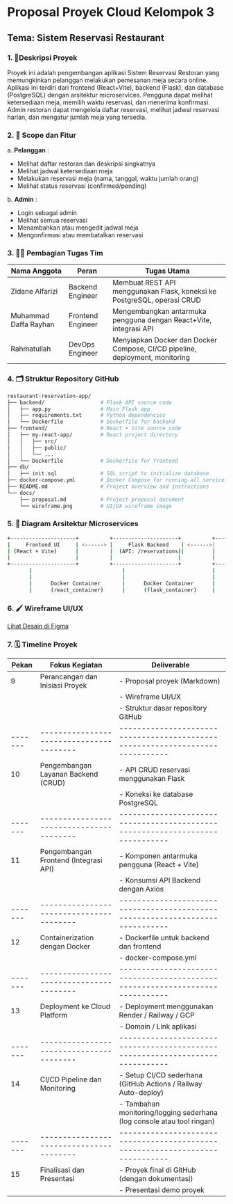 # Proposal Proyek Cloud Kelompok 3

## Tema: Sistem Reservasi Restaurant

### 1. **🧾Deskripsi Proyek**
Proyek ini adalah pengembangan aplikasi Sistem Reservasi Restoran yang memungkinkan pelanggan melakukan pemesanan meja secara online. Aplikasi ini terdiri dari frontend (React+Vite), backend (Flask), dan database (PostgreSQL) dengan arsitektur microservices. Pengguna dapat melihat ketersediaan meja, memilih waktu reservasi, dan menerima konfirmasi. Admin restoran dapat mengelola daftar reservasi, melihat jadwal reservasi harian, dan mengatur jumlah meja yang tersedia.

### 2. **🎯 Scope dan Fitur**

a. **Pelanggan** : 
- Melihat daftar restoran dan deskripsi singkatnya
- Melihat jadwal ketersediaan meja
- Melakukan reservasi meja (nama, tanggal, waktu jumlah orang)
- Melihat status reservasi (confirmed/pending)

b. **Admin** : 
- Login sebagai admin
- Melihat semua reservasi
- Menambahkan atau mengedit jadwal meja
- Mengonfirmasi atau membatalkan reservasi

### 3. **🧑‍💻 Pembagian Tugas Tim**

| Nama Anggota | Peran               | Tugas Utama                                                                 |
|--------------|---------------------|------------------------------------------------------------------------------|
| Zidane Alfarizi    | Backend Engineer    | Membuat REST API menggunakan Flask, koneksi ke PostgreSQL, operasi CRUD     |
| Muhammad Daffa Rayhan    | Frontend Engineer   | Mengembangkan antarmuka pengguna dengan React+Vite, integrasi API           |
| Rahmatullah    | DevOps Engineer     | Menyiapkan Docker dan Docker Compose, CI/CD pipeline, deployment, monitoring|

### 4. **🗂️ Struktur Repository GitHub**
```bash
restaurant-reservation-app/
├── backend/                  # Flask API source code
│   ├── app.py                # Main Flask app
│   ├── requirements.txt      # Python dependencies
│   └── Dockerfile            # Dockerfile for backend
├── frontend/                 # React + Vite source code
│   ├── my-react-app/         # React project directory
│   │   ├── src/
│   │   ├── public/
│   │   └── ...
│   └── Dockerfile            # Dockerfile for frontend
├── db/
│   ├── init.sql              # SQL script to initialize database
├── docker-compose.yml        # Docker Compose for running all service
├── README.md                 # Project overview and instructions
└── docs/
    ├── proposal.md           # Project proposal document
    └── wireframe.png         # UI/UX wireframe image
```

### 5. **🧱 Diagram Arsitektur Microservices**
```bash
+---------------------+          +---------------------+          +---------------------+
|     Frontend UI     | <------> |     Flask Backend    | <------>|     PostgreSQL DB   |
| (React + Vite)      |          |  (API: /reservations)|         |     (reservations,  |
|                     |          |                     |          |     tables)         |
+---------------------+          +---------------------+          +---------------------+
       |                             |                            |
       |                             |                            |
       |      Docker Container       |      Docker Container      |
       |      (react_container)      |      (flask_container)     |
```

### 6. **🖌️ Wireframe UI/UX**

[Lihat Desain di Figma](https://www.figma.com/design/MPEvcUwECI938J1iNfgrl8/Untitled?node-id=0-1&t=As6cHknzTGDXE4VQ-1)


### 7. **🗓️ Timeline Proyek**

| Pekan | Fokus Kegiatan                        | Deliverable                                                                 |
|-------|----------------------------------------|-----------------------------------------------------------------------------|
| 9     | Perancangan dan Inisiasi Proyek       | - Proposal proyek (Markdown)                                                |
|       |                                        | - Wireframe UI/UX                                                           |
|       |                                        | - Struktur dasar repository GitHub                                          |
|-------|----------------------------------------|-----------------------------------------------------------------------------|
| 10    | Pengembangan Layanan Backend (CRUD)   | - API CRUD reservasi menggunakan Flask                                      |
|       |                                        | - Koneksi ke database PostgreSQL                                            |
|-------|----------------------------------------|-----------------------------------------------------------------------------|
| 11    | Pengembangan Frontend (Integrasi API) | - Komponen antarmuka pengguna (React + Vite)                                |
|       |                                        | - Konsumsi API Backend dengan Axios                                         |
|-------|----------------------------------------|-----------------------------------------------------------------------------|
| 12    | Containerization dengan Docker         | - Dockerfile untuk backend dan frontend                                     |
|       |                                        | - docker-compose.yml                                                        |
|-------|----------------------------------------|-----------------------------------------------------------------------------|
| 13    | Deployment ke Cloud Platform           | - Deployment menggunakan Render / Railway / GCP                            |
|       |                                        | - Domain / Link aplikasi                                                     |
|-------|----------------------------------------|-----------------------------------------------------------------------------|
| 14    | CI/CD Pipeline dan Monitoring          | - Setup CI/CD sederhana (GitHub Actions / Railway Auto-deploy)              |
|       |                                        | - Tambahan monitoring/logging sederhana (log console atau tool ringan)      |
|-------|----------------------------------------|-----------------------------------------------------------------------------|
| 15    | Finalisasi dan Presentasi              | - Proyek final di GitHub (dengan dokumentasi)                               |
|       |                                        | - Presentasi demo proyek                                                    |


